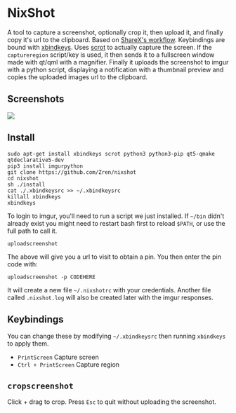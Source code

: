 # NixShot

A tool to capture a screenshot, optionally crop it, then upload it, and finally copy it's url to the clipboard. Based on [ShareX's workflow](https://www.youtube.com/watch?v=7dwKBXgkzd0#t=1m33). Keybindings are bound with [xbindkeys](). Uses [scrot](https://en.wikipedia.org/wiki/Scrot) to actually capture the screen. If the `captureregion` script/key is used, it then sends it to a fullscreen window made with qt/qml with a magnifier. Finally it uploads the screenshot to imgur with a python script, displaying a notification with a thumbnail preview and copies the uploaded images url to the clipboard.

## Screenshots
 
![](https://i.imgur.com/aIoHNL9.png)

## Install

```
sudo apt-get install xbindkeys scrot python3 python3-pip qt5-qmake qtdeclarative5-dev
pip3 install imgurpython
git clone https://github.com/Zren/nixshot
cd nixshot
sh ./install
cat ./.xbindkeysrc >> ~/.xbindkeysrc
killall xbindkeys
xbindkeys
```

To login to imgur, you'll need to run a script we just installed. If `~/bin` didn't already exist you might need to restart bash first to reload `$PATH`, or use the full path to call it.

```
uploadscreenshot
```

The above will give you a url to visit to obtain a pin. You then enter the pin code with:

```
uploadscreenshot -p CODEHERE
```

It will create a new file `~/.nixshotrc` with your credentials. Another file called `.nixshot.log` will also be created later with the imgur responses.


## Keybindings

You can change these by modifying `~/.xbindkeysrc` then running `xbindkeys` to apply them.

* `PrintScreen` Capture screen
* `Ctrl + PrintScreen` Capture region

## `cropscreenshot`

Click + drag to crop. Press `Esc` to quit without uploading the screenshot.
